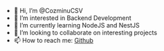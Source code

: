 - 👋 Hi, I’m @CozminuCSV
- 👀 I’m interested in Backend Development
- 🌱 I’m currently learning NodeJS and NestJS
- 💞️ I’m looking to collaborate on interesting projects
- 📫 How to reach me: [Github](https://github.com/cozmin-ungureanu-sv/)

<!---
CozminuCSV/CozminuCSV is a ✨ special ✨ repository because its `README.md` (this file) appears on your GitHub profile.
You can click the Preview link to take a look at your changes.
--->
